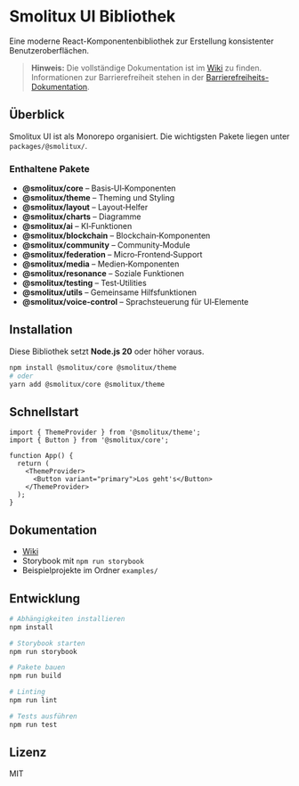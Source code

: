 # Smolitux UI Bibliothek

Eine moderne React-Komponentenbibliothek zur Erstellung konsistenter Benutzeroberflächen.

> **Hinweis:** Die vollständige Dokumentation ist im [Wiki](https://ecospherenetwork.github.io/smolitux-ui/wiki/) zu finden. Informationen zur Barrierefreiheit stehen in der [Barrierefreiheits-Dokumentation](/docs/wiki/accessibility/README.md).

## Überblick

Smolitux UI ist als Monorepo organisiert. Die wichtigsten Pakete liegen unter `packages/@smolitux/`.

### Enthaltene Pakete

- **@smolitux/core** – Basis‑UI‑Komponenten
- **@smolitux/theme** – Theming und Styling
- **@smolitux/layout** – Layout‑Helfer
- **@smolitux/charts** – Diagramme
- **@smolitux/ai** – KI‑Funktionen
- **@smolitux/blockchain** – Blockchain‑Komponenten
- **@smolitux/community** – Community‑Module
- **@smolitux/federation** – Micro‑Frontend‑Support
- **@smolitux/media** – Medien‑Komponenten
- **@smolitux/resonance** – Soziale Funktionen
- **@smolitux/testing** – Test‑Utilities
- **@smolitux/utils** – Gemeinsame Hilfsfunktionen
- **@smolitux/voice-control** – Sprachsteuerung für UI‑Elemente

## Installation

Diese Bibliothek setzt **Node.js 20** oder höher voraus.

```bash
npm install @smolitux/core @smolitux/theme
# oder
yarn add @smolitux/core @smolitux/theme
```

## Schnellstart

```tsx
import { ThemeProvider } from '@smolitux/theme';
import { Button } from '@smolitux/core';

function App() {
  return (
    <ThemeProvider>
      <Button variant="primary">Los geht's</Button>
    </ThemeProvider>
  );
}
```

## Dokumentation

- [Wiki](https://ecospherenetwork.github.io/smolitux-ui/wiki/)
- Storybook mit `npm run storybook`
- Beispielprojekte im Ordner `examples/`

## Entwicklung

```bash
# Abhängigkeiten installieren
npm install

# Storybook starten
npm run storybook

# Pakete bauen
npm run build

# Linting
npm run lint

# Tests ausführen
npm run test
```

## Lizenz

MIT
